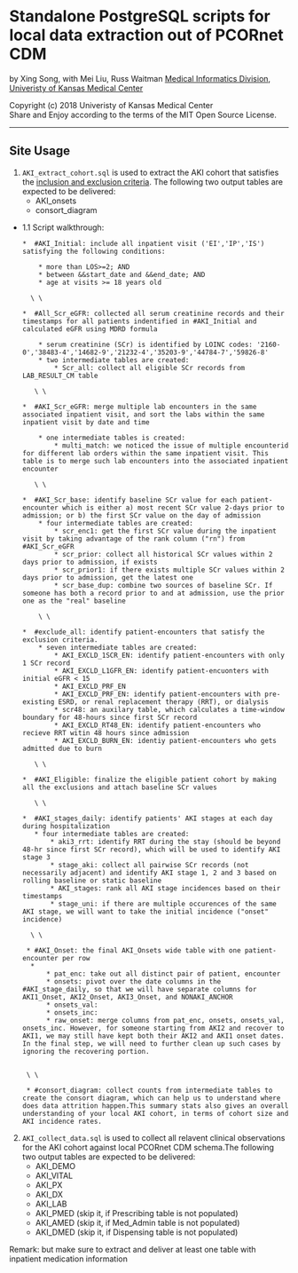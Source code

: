 Standalone PostgreSQL scripts for local data extraction out of PCORnet CDM
====================================================================

by Xing Song, with Mei Liu, Russ Waitman
[Medical Informatics Division, Univeristy of Kansas Medical Center][MI]

[MI]: http://informatics.kumc.edu/

Copyright (c) 2018 Univeristy of Kansas Medical Center  
Share and Enjoy according to the terms of the MIT Open Source License.

***

## Site Usage 

1. `AKI_extract_cohort.sql` is used to extract the AKI cohort that satisfies the [inclusion and exclusion criteria]. The following two output tables are expected to be delivered:      
      * AKI_onsets
      * consort_diagram

[inclusion and exclusion criteria]: https://github.com/kumc-bmi/AKI_CDM/blob/master/report/AKI_CDM_EXT_VALID_p1_QA.Rmd


- 1.1 Script walkthrough: 
      
      *  #AKI_Initial: include all inpatient visit ('EI','IP','IS') satisfying the following conditions: 
          
          * more than LOS>=2; AND 
          * between &&start_date and &&end_date; AND         
          * age at visits >= 18 years old
          
        \ \     
          
      *  #All_Scr_eGFR: collected all serum creatinine records and their timestamps for all patients indentified in #AKI_Initial and calculated eGFR using MDRD formula
      
          * serum creatinine (SCr) is identified by LOINC codes: '2160-0','38483-4','14682-9','21232-4','35203-9','44784-7','59826-8'
          * two intermediate tables are created:       
              * Scr_all: collect all eligible SCr records from LAB_RESULT_CM table    
              
         \ \      
      
      *  #AKI_Scr_eGFR: merge multiple lab encounters in the same associated inpatient visit, and sort the labs within the same inpatient visit by date and time 
          
          * one intermediate tables is created: 
              * multi_match: we noticed the issue of multiple encounterid for different lab orders within the same inpatient visit. This table is to merge such lab encounters into the associated inpatient encounter
             
         \ \       
              
      *  #AKI_Scr_base: identify baseline SCr value for each patient-encounter which is either a) most recent SCr value 2-days prior to admission; or b) the first SCr value on the day of admission 
          * four intermediate tables are created: 
              * scr_enc1: get the first SCr value during the inpatient visit by taking advantage of the rank column ("rn") from #AKI_Scr_eGFR
              * scr_prior: collect all historical SCr values within 2 days prior to admission, if exists 
              * scr_prior1: if there exists multiple SCr values within 2 days prior to admission, get the latest one
              * scr_base_dup: combine two sources of baseline SCr. If someone has both a record prior to and at admission, use the prior one as the "real" baseline 

          \ \    

      *  #exclude_all: identify patient-encounters that satisfy the exclusion criteria.
          * seven intermediate tables are created:
              * AKI_EXCLD_1SCR_EN: identify patient-encounters with only 1 SCr record
              * AKI_EXCLD_L1GFR_EN: identify patient-encuonters with initial eGFR < 15
              * AKI_EXCLD_PRF_EN
              * AKI_EXCLD_PRF_EN: identify patient-encounters with pre-existing ESRD, or renal replacement therapy (RRT), or dialysis
              * scr48: an auxilary table, which calculates a time-window boundary for 48-hours since first SCr record
              * AKI_EXCLD_RT48_EN: identify patient-encounters who recieve RRT witin 48 hours since admission
              * AKI_EXCLD_BURN_EN: identiy patient-encounters who gets admitted due to burn
        
         \ \   
        
      *  #AKI_Eligible: finalize the eligible patient cohort by making all the exclusions and attach baseline SCr values
      
         \ \      
      
      *  #AKI_stages_daily: identify patients' AKI stages at each day during hospitalization
         * four intermediate tables are created: 
             * aki3_rrt: identify RRT during the stay (should be beyond 48-hr since first SCr record), which will be used to identify AKI stage 3
             * stage_aki: collect all pairwise SCr records (not necessarily adjacent) and identify AKI stage 1, 2 and 3 based on rolling baseline or static baseline
             * AKI_stages: rank all AKI stage incidences based on their timestamps
             * stage_uni: if there are multiple occurences of the same AKI stage, we will want to take the initial incidence ("onset" incidence)
             
        \ \      
       
       * #AKI_Onset: the final AKI_Onsets wide table with one patient-encounter per row
        * 
            * pat_enc: take out all distinct pair of patient, encounter
            * onsets: pivot over the date columns in the #AKI_stage_daily, so that we will have separate columns for AKI1_Onset, AKI2_Onset, AKI3_Onset, and NONAKI_ANCHOR
            * onsets_val: 
            * onsets_inc: 
            * raw_onset: merge columns from pat_enc, onsets, onsets_val, onsets_inc. However, for someone starting from AKI2 and recover to AKI1, we may still have kept both their AKI2 and AKI1 onset dates. In the final step, we will need to further clean up such cases by ignoring the recovering portion.  
      

       \ \      
       
       * #consort_diagram: collect counts from intermediate tables to create the consort diagram, which can help us to understand where does data attrition happen.This summary stats also gives an overall understanding of your local AKI cohort, in terms of cohort size and AKI incidence rates.


2. `AKI_collect_data.sql` is used to collect all relavent clinical observations for the AKI cohort against local PCORnet CDM schema.The following two output tables are expected to be delivered:       
      * AKI_DEMO
      * AKI_VITAL
      * AKI_PX
      * AKI_DX
      * AKI_LAB
      * AKI_PMED (skip it, if Prescribing table is not populated)
      * AKI_AMED (skip it, if Med_Admin table is not populated)
      * AKI_DMED (skip it, if Dispensing table is not populated)

Remark: but make sure to extract and deliver at least one table with inpatient medication information
